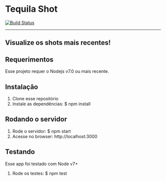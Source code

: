 Tequila Shot
=============
[![Build Status](https://travis-ci.org/l31rb4g/tequilashot.svg?branch=master)](https://travis-ci.org/l31rb4g/tequilashot)

----------
Visualize os shots mais recentes!
----------


Requerimentos
-----------
Esse projeto requer o Nodejs v7.0 ou mais recente.


Instalação
-----------
1. Clone esse repositório
2. Instale as dependências: $ npm install


Rodando o servidor
-----------
1. Rode o servidor: $ npm start
2. Acesse no browser: http://localhost:3000


Testando
-----------
Esse app foi testado com Node v7+

1. Rode os testes: $ npm test
